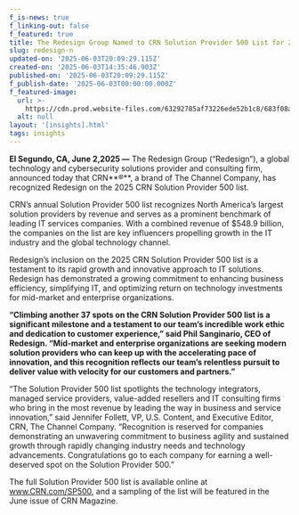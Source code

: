 ```yaml
---
f_is-news: true
f_linking-out: false
f_featured: true
title: The Redesign Group Named to CRN Solution Provider 500 List for 2025
slug: redesign-n
updated-on: '2025-06-03T20:09:29.115Z'
created-on: '2025-06-03T14:35:46.903Z'
published-on: '2025-06-03T20:09:29.115Z'
f_publish-date: '2025-06-03T00:00:00.000Z'
f_featured-image:
  url: >-
    https://cdn.prod.website-files.com/63292785af73226ede52b1c8/683f08a5d0cbbedbd6ad7ea4_CRN%20SP%20500_WebNews.avif
  alt: null
layout: '[insights].html'
tags: insights
---
```


**El Segundo, CA, June 2,2025 —** The Redesign Group (“Redesign”), a global technology and cybersecurity solutions provider and consulting firm, announced today that CRN**®**, a brand of The Channel Company, has recognized Redesign on the 2025 CRN Solution Provider 500 list.  

CRN’s annual Solution Provider 500 list recognizes North America’s largest solution providers by revenue and serves as a prominent benchmark of leading IT services companies. With a combined revenue of $548.9 billion, the companies on the list are key influencers propelling growth in the IT industry and the global technology channel.

Redesign’s inclusion on the 2025 CRN Solution Provider 500 list is a testament to its rapid growth and innovative approach to IT solutions. Redesign has demonstrated a growing commitment to enhancing business efficiency, simplifying IT, and optimizing return on technology investments for mid-market and enterprise organizations. 

**“Climbing another 37 spots on the CRN Solution Provider 500 list is a significant milestone and a testament to our team’s incredible work ethic and dedication to customer experience,” said Phil Sanginario, CEO of Redesign. “Mid-market and enterprise organizations are seeking modern solution providers who can keep up with the accelerating pace of innovation, and this recognition reflects our team’s relentless pursuit to deliver value with velocity for our customers and partners.”** 

“The Solution Provider 500 list spotlights the technology integrators, managed service providers, value-added resellers and IT consulting firms who bring in the most revenue by leading the way in business and service innovation,” said Jennifer Follett, VP, U.S. Content, and Executive Editor, CRN, The Channel Company. “Recognition is reserved for companies demonstrating an unwavering commitment to business agility and sustained growth through rapidly changing industry needs and technology advancements. Congratulations go to each company for earning a well-deserved spot on the Solution Provider 500.”   

The full Solution Provider 500 list is available online at www.CRN.com/SP500, and a sampling of the list will be featured in the June issue of CRN Magazine.
